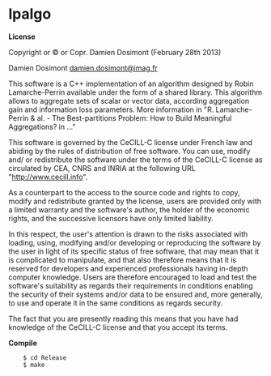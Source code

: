 lpalgo
======

__License__

Copyright or © or Copr. Damien Dosimont (February 28th 2013)

Damien Dosimont <damien.dosimont@imag.fr> 

This software is a C++ implementation of an algorithm designed by Robin 
Lamarche-Perrin available under the form of a shared library. This algorithm 
allows to aggregate sets of scalar or vector data, according aggregation 
gain and information loss parameters.
More information in "R. Lamarche-Perrin & al. - The Best-partitions Problem: 
How to Build Meaningful Aggregations? in ..."

This software is governed by the CeCILL-C license under French law and
abiding by the rules of distribution of free software. You can use, modify
and/ or redistribute the software under the terms of the CeCILL-C license as
circulated by CEA, CNRS and INRIA at the following URL
"http://www.cecill.info".

As a counterpart to the access to the source code and rights to copy, modify
and redistribute granted by the license, users are provided only with a
limited warranty and the software's author, the holder of the economic
rights, and the successive licensors have only limited liability.

In this respect, the user's attention is drawn to the risks associated with
loading, using, modifying and/or developing or reproducing the software by
the user in light of its specific status of free software, that may mean that
it is complicated to manipulate, and that also therefore means that it is
reserved for developers and experienced professionals having in-depth
computer knowledge. Users are therefore encouraged to load and test the
software's suitability as regards their requirements in conditions enabling
the security of their systems and/or data to be ensured and, more generally,
to use and operate it in the same conditions as regards security.

The fact that you are presently reading this means that you have had
knowledge of the CeCILL-C license and that you accept its terms.

__Compile__

		$ cd Release
		$ make


